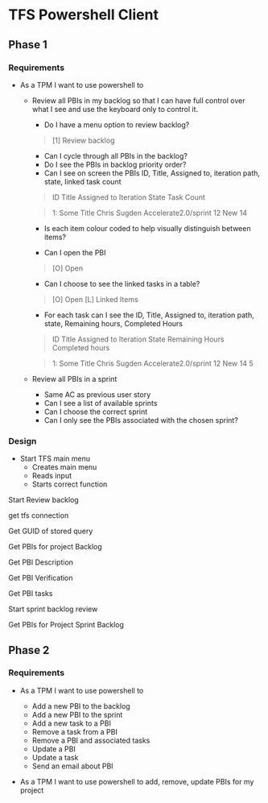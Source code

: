 # TFS Powershell Client

## Phase 1
### Requirements
- As a TPM I want to use powershell to 
	- Review all PBIs in my backlog so that I can have full control over what I see and use the keyboard only to control it.
		- Do I have a menu option to review backlog?
		
		>[1] Review backlog
		
		- Can I cycle through all PBIs in the backlog?
		- Do I see the PBIs in backlog priority order?
		- Can I see on screen the PBIs ID, Title, Assigned to, iteration path, state, linked task count
		
		 >ID Title       Assigned to   Iteration                 State  Task Count
	   
		 >1: Some Title  Chris Sugden  Accelerate2.0/sprint 12   New        14
		
		- Is each item colour coded to help visually distinguish between items?
		
		- Can I open the PBI
		
		>[O] Open
		
		- Can I choose to see the linked tasks in a table?
		
		>[O] Open [L] Linked Items
		
		- For each task can I see the ID, Title, Assigned to, iteration path, state, Remaining hours, Completed Hours
		
		>ID Title       Assigned to   Iteration                 State  Remaining Hours Completed hours				
		
		>1: Some Title  Chris Sugden  Accelerate2.0/sprint 12   New        14  5
				
	- Review all PBIs in a sprint
		- Same AC as previous user story
		- Can I see a list of available sprints
		- Can I choose the correct sprint
		- Can I only see the PBIs associated with the chosen sprint?

### Design

- Start TFS main menu
	- Creates main menu
	- Reads input
	- Starts correct function

Start Review backlog

get tfs connection

Get GUID of stored query 

Get PBIs for project Backlog

Get PBI Description

Get PBI Verification

Get PBI tasks

Start sprint backlog review

Get PBIs for Project Sprint Backlog

## Phase 2
### Requirements
- As a TPM I want to use powershell to 
	- Add a new PBI to the backlog
	- Add a new PBI to the sprint
	- Add a new task to a PBI
	- Remove a task from a PBI 
	- Remove a PBI and associated tasks
	- Update a PBI
	- Update a task
	- Send an email about PBI

- As a TPM I want to use powershell to add, remove, update PBIs for my project